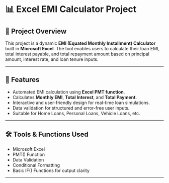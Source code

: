 # 📊 Excel EMI Calculator Project

## 📝 Project Overview
This project is a dynamic **EMI (Equated Monthly Installment) Calculator** built in **Microsoft Excel**. The tool enables users to calculate their loan EMI, total interest payable, and total repayment amount based on principal amount, interest rate, and loan tenure inputs.

---

## 🎯 Features
- Automated EMI calculation using **Excel PMT function**.
- Calculates **Monthly EMI**, **Total Interest**, and **Total Payment**.
- Interactive and user-friendly design for real-time loan simulations.
- Data validation for structured and error-free user inputs.
- Suitable for Home Loans, Personal Loans, Vehicle Loans, etc.

---

## 🛠️ Tools & Functions Used
- Microsoft Excel
- PMT() Function
- Data Validation
- Conditional Formatting
- Basic IF() Functions for output clarity

---
